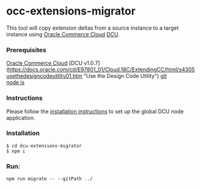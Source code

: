 # occ-extensions-migrator

This tool will copy extension deltas from a source instance to a target instance
using [Oracle Commerce Cloud](https://cloud.oracle.com/en_US/commerce-cloud "Oracle Commerce Cloud") [DCU](https://docs.oracle.com/cd/E97801_01/Cloud.18C/ExtendingCC/html/s4305usethedesigncodeutility01.htm "Use the Design Code Utility").

### Prerequisites
[Oracle Commerce Cloud](https://cloud.oracle.com/en_US/commerce-cloud "Oracle Commerce Cloud") [DCU v1.0.7] (https://docs.oracle.com/cd/E97801_01/Cloud.18C/ExtendingCC/html/s4305usethedesigncodeutility01.htm "Use the Design Code Utility")
[git](https://git-scm.com/downloads "download git")  
[node js](https://nodejs.org/en/ "Node JS")


### Instructions
Please follow the [installation instructions](https://docs.oracle.com/cd/E97801_01/Cloud.18C/ExtendingCC/html/s4305downloadandinstallthedesigncodeu01.html "install Design and Code Utility") to set up the global DCU node application.


### Installation
```
$ cd dcu-extensions-migrator
$ npm i
```

### Run:
```
npm run migrate -- --gitPath ../
```
